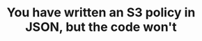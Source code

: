 ---
layout: all-exams
title: "You have written an S3 policy in JSON, but the code won't "
blurb: "Checking the basic syntax of your code is called 'linting.' To fine JSON errors, I often use jsonlint There are various online lint tools for XML, JSO"
quid: 282
---